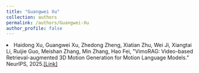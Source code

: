 ```yaml
---
title: "Guangwei Xu"
collection: authors
permalink: /authors/Guangwei-Xu
author_profile: false
---
```

 <li> Haidong Xu,  Guangwei Xu,  Zhedong Zheng,  Xiatian Zhu,  Wei Ji,  Xiangtai Li,  Ruijie Guo,  Meishan Zhang,  Min Zhang,  Hao Fei, &quot;VimoRAG: Video-based Retrieval-augmented 3D Motion Generation for Motion Language Models.&quot; NeurIPS, 2025.<a href='https://zdzheng.xyz/publication/VimoRAG-2025'>[Link]</a> </li>